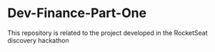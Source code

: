# Dev-Finance-Part-One
 This repository is related to the project developed in the RocketSeat discovery hackathon
